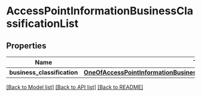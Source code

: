 # AccessPointInformationBusinessClassificationList

## Properties
Name | Type | Description | Notes
------------ | ------------- | ------------- | -------------
**business_classification** | [**OneOfAccessPointInformationBusinessClassificationListBusinessClassification**](OneOfAccessPointInformationBusinessClassificationListBusinessClassification.md) |  | 

[[Back to Model list]](../../README.md#documentation-for-models) [[Back to API list]](../../README.md#documentation-for-api-endpoints) [[Back to README]](../../README.md)

